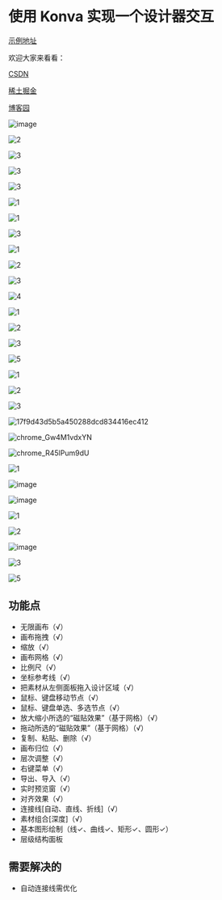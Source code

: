 # 使用 Konva 实现一个设计器交互

[示例地址](https://xachary.github.io/konva-designer-sample/)

欢迎大家来看看：

[CSDN](https://blog.csdn.net/xachary2/category_12630993.html)

[稀土掘金](https://juejin.cn/column/7353542036232585225)

[博客园](https://blog.csdn.net/xachary2/category_12630993.html)

![image](https://github.com/xachary/konva-designer-sample/assets/16830398/4a995eb9-5756-4ec4-a02d-f3a5eb21189a)

![2](https://github.com/xachary/konva-designer-sample/assets/16830398/e43cc89c-c543-4c22-a029-db867ad8502d)

![3](https://github.com/xachary/konva-designer-sample/assets/16830398/3f7f57d7-152b-4131-8cbd-5d94b553df4c)

![3](https://github.com/xachary/konva-designer-sample/assets/16830398/4b62f3fe-eb06-4860-a752-6c81b1bf79da)

![3](https://github.com/xachary/konva-designer-sample/assets/16830398/bc01aa40-7db0-4c5b-832c-b0eb4c621ab8)

![1](https://github.com/xachary/konva-designer-sample/assets/16830398/cfb91af0-a2f8-4fdf-90e9-fd742d4194d5)

![1](https://github.com/xachary/konva-designer-sample/assets/16830398/c524d9f0-c865-4ea4-a63b-4070bbec7d32)

![3](https://github.com/xachary/konva-designer-sample/assets/16830398/61c34bb4-c0ec-48e6-8b97-359465dffe4a)

![1](https://github.com/xachary/konva-designer-sample/assets/16830398/c72d4efb-cbd0-40ce-b50c-9a4ddc772be5)

![2](https://github.com/xachary/konva-designer-sample/assets/16830398/84507b25-080a-45be-a43f-789be6c4ee50)

![3](https://github.com/xachary/konva-designer-sample/assets/16830398/eee36c5a-85cc-49e2-b946-678fee4c6c40)

![4](https://github.com/xachary/konva-designer-sample/assets/16830398/a24cdc9f-2b2f-4b20-b7cc-d46e18548600)

![1](https://github.com/xachary/konva-designer-sample/assets/16830398/e93e769a-b048-4cde-8aed-a39b38eef844)

![2](https://github.com/xachary/konva-designer-sample/assets/16830398/8054f610-c109-4bfc-9e73-95ac25f6df90)

![3](https://github.com/xachary/konva-designer-sample/assets/16830398/6a679cb9-b3c9-48d5-9a48-cdd4e4fdf9ba)

![5](https://github.com/xachary/konva-designer-sample/assets/16830398/729b4054-6583-4c22-99ff-730f88a9ba68)

![1](https://github.com/xachary/konva-designer-sample/assets/16830398/ad9035d1-2899-4f9a-8502-ddeb3233075d)

![2](https://github.com/xachary/konva-designer-sample/assets/16830398/b77fd89d-8b92-45f2-802a-066839ebc502)

![3](https://github.com/xachary/konva-designer-sample/assets/16830398/f84b1926-58ea-4770-a9f3-7623cf47af99)

![17f9d43d5b5a450288dcd834416ec412](https://github.com/xachary/konva-designer-sample/assets/16830398/cc8d89b2-9e94-4b2f-a7fb-ec9b9db5aeed)

![chrome_Gw4M1vdxYN](https://github.com/xachary/konva-designer-sample/assets/16830398/a520b866-9e87-4ffb-abc6-8822366ec1cf)

![chrome_R45lPum9dU](https://github.com/xachary/konva-designer-sample/assets/16830398/d38b8e41-6628-4ec7-82b7-35af43f3abc1)

![1](https://github.com/xachary/konva-designer-sample/assets/16830398/b6bb083d-0725-4371-b5c2-b4495f0b4ada)

![image](https://github.com/xachary/konva-designer-sample/assets/16830398/d1cdb263-cb6d-470e-a271-caef34988f07)

![image](https://github.com/xachary/konva-designer-sample/assets/16830398/72733e66-b6a5-473a-9ef5-8bc4771876ed)

![1](https://github.com/xachary/konva-designer-sample/assets/16830398/2d6a67cc-f542-465b-aaca-e54aa8749553)

![2](https://github.com/xachary/konva-designer-sample/assets/16830398/afb4b039-7478-4e3e-a1f5-2f7785f007e8)

![image](https://github.com/user-attachments/assets/43370884-c94b-4b0a-a06e-af55bbd7c4ff)

![3](https://github.com/user-attachments/assets/af058ab2-1959-408a-9fa3-7f5aa99b112b)

![5](https://github.com/user-attachments/assets/14a51452-e498-4eac-8196-c2410650ba78)

## 功能点

- 无限画布（√）
- 画布拖拽（√）
- 缩放（√）
- 画布网格（√）
- 比例尺（√）
- 坐标参考线（√）
- 把素材从左侧面板拖入设计区域（√）
- 鼠标、键盘移动节点（√）
- 鼠标、键盘单选、多选节点（√）
- 放大缩小所选的“磁贴效果”（基于网格）（√）
- 拖动所选的“磁贴效果”（基于网格）（√）
- 复制、粘贴、删除（√）
- 画布归位（√）
- 层次调整（√）
- 右键菜单（√）
- 导出、导入（√）
- 实时预览窗（√）
- 对齐效果（√）
- 连接线[自动、直线、折线]（√）
- 素材组合[深度]（√）
- 基本图形绘制（线✓、曲线✓、矩形✓、圆形✓）
- 层级结构面板

## 需要解决的

- 自动连接线需优化
